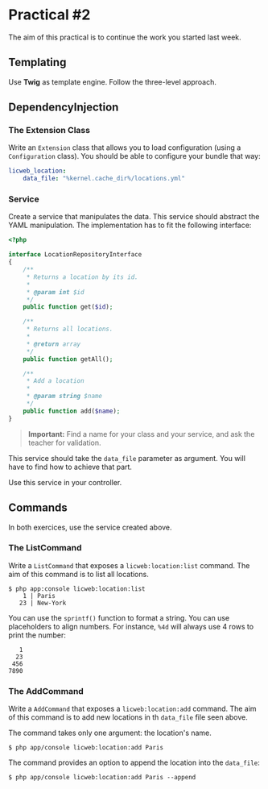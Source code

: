 # Practical #2

The aim of this practical is to continue the work you started last week.


## Templating

Use **Twig** as template engine. Follow the three-level approach.


## DependencyInjection

### The Extension Class

Write an `Extension` class that allows you to load configuration (using a
`Configuration` class). You should be able to configure your bundle that way:

``` yaml
licweb_location:
    data_file: "%kernel.cache_dir%/locations.yml"
```

### Service

Create a service that manipulates the data. This service should abstract the
YAML manipulation. The implementation has to fit the following interface:

``` php
<?php

interface LocationRepositoryInterface
{
    /**
     * Returns a location by its id.
     *
     * @param int $id
     */
    public function get($id);

    /**
     * Returns all locations.
     *
     * @return array
     */
    public function getAll();

    /**
     * Add a location
     *
     * @param string $name
     */
    public function add($name);
}
```

> **Important:** Find a name for your class and your service, and ask the teacher
> for validation.

This service should take the `data_file` parameter as argument. You will have to
find how to achieve that part.

Use this service in your controller.


## Commands

In both exercices, use the service created above.

### The ListCommand

Write a `ListCommand` that exposes a `licweb:location:list` command. The aim of
this command is to list all locations.

    $ php app:console licweb:location:list
        1 | Paris
       23 | New-York

You can use the `sprintf()` function to format a string. You can use
placeholders to align numbers. For instance, `%4d` will always use 4 rows to
print the number:

       1
      23
     456
    7890


### The AddCommand

Write a `AddCommand` that exposes a `licweb:location:add` command. The aim of
this command is to add new locations in th `data_file` file seen above.

The command takes only one argument: the location's name.

    $ php app/console licweb:location:add Paris

The command provides an option to append the location into the `data_file`:

    $ php app/console licweb:location:add Paris --append
